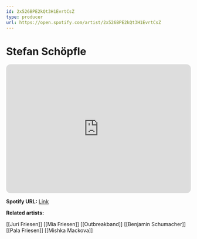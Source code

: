 ```yaml
---
id: 2x526BPE2kQt3H1EvrtCsZ
type: producer
url: https://open.spotify.com/artist/2x526BPE2kQt3H1EvrtCsZ
---
```

# Stefan Schöpfle

<iframe style="border-radius:12px" src="https://open.spotify.com/embed/artist/2x526BPE2kQt3H1EvrtCsZ" width="100%" height="352" frameBorder="0" allowfullscreen="" allow="autoplay; clipboard-write; encrypted-media; fullscreen; picture-in-picture" loading="lazy"></iframe>

**Spotify URL:** [Link](https://open.spotify.com/artist/2x526BPE2kQt3H1EvrtCsZ)

**Related artists:**

[[Juri Friesen]]
[[Mia Friesen]]
[[Outbreakband]]
[[Benjamin Schumacher]]
[[Pala Friesen]]
[[Mishka Mackova]]
